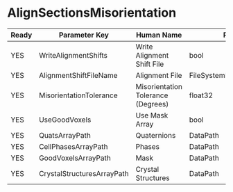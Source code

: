 # AlignSectionsMisorientation #

| Ready | Parameter Key | Human Name | Parameter Type | Parameter Class |
|-------|---------------|------------|-----------------|----------------|
| YES | WriteAlignmentShifts | Write Alignment Shift File | bool | BoolParameter |
| YES | AlignmentShiftFileName | Alignment File | FileSystemPathParameter::ValueType | FileSystemPathParameter |
| YES | MisorientationTolerance | Misorientation Tolerance (Degrees) | float32 | Float32Parameter |
| YES | UseGoodVoxels | Use Mask Array | bool | BoolParameter |
| YES | QuatsArrayPath | Quaternions | DataPath | ArraySelectionParameter |
| YES | CellPhasesArrayPath | Phases | DataPath | ArraySelectionParameter |
| YES | GoodVoxelsArrayPath | Mask | DataPath | ArraySelectionParameter |
| YES | CrystalStructuresArrayPath | Crystal Structures | DataPath | ArraySelectionParameter |
